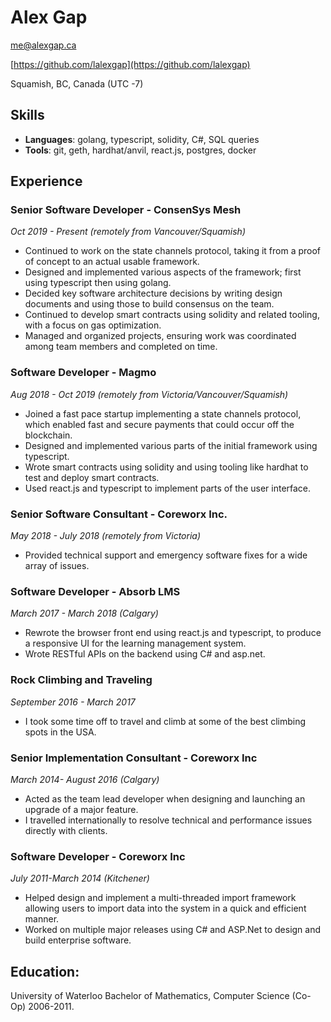 # Alex Gap

[me@alexgap.ca](mailto:me@alexgap.ca)

[https://github.com/lalexgap](https://github.com/lalexgap)

Squamish, BC, Canada (UTC -7)

## Skills

- **Languages**: golang, typescript, solidity, C#, SQL queries
- **Tools**: git, geth, hardhat/anvil, react.js, postgres, docker

## Experience

### Senior Software Developer - ConsenSys Mesh

*Oct 2019 - Present (remotely from Vancouver/Squamish)*

- Continued to work on the state channels protocol, taking it from a proof of concept to an actual usable framework.
- Designed and implemented various aspects of the framework; first using typescript then using golang.
- Decided key software architecture decisions by writing design documents and using those to build consensus on the team.
- Continued to develop smart contracts using solidity and related tooling, with a focus on gas optimization.
- Managed and organized projects, ensuring work was coordinated among team members and completed on time.

### Software Developer - Magmo

*Aug 2018 - Oct 2019 (remotely from Victoria/Vancouver/Squamish)*

- Joined a fast pace startup implementing a state channels protocol, which enabled fast and secure payments that could occur off the blockchain.
- Designed and implemented various parts of the initial framework using typescript.
- Wrote smart contracts using solidity and using tooling like hardhat to test and deploy smart contracts.
- Used react.js and typescript to implement parts of the user interface.

### Senior Software Consultant - Coreworx Inc.

*May 2018 - July 2018 (remotely from Victoria)*

- Provided technical support and emergency software fixes for a wide array of issues.

### Software Developer - Absorb LMS

*March 2017 - March 2018 (Calgary)*

- Rewrote the browser front end using react.js and typescript, to produce a responsive UI for the learning management system.
- Wrote RESTful APIs on the backend using C# and asp.net.

### Rock Climbing and Traveling

*September 2016 - March 2017*

- I took some time off to travel and climb at some of the best climbing spots in the USA.

### Senior Implementation Consultant - Coreworx Inc

*March 2014- August 2016 (Calgary)*

- Acted as the team lead developer when designing and launching an upgrade of a major feature.
- I travelled internationally to resolve technical and performance issues directly with clients.

### Software Developer - Coreworx Inc

*July 2011-March 2014 (Kitchener)*

- Helped design and implement a multi-threaded import framework allowing users to import data into the system in a quick and efficient manner.
- Worked on multiple major releases using C# and ASP.Net to design and build enterprise software.

## Education:

University of Waterloo Bachelor of Mathematics, Computer Science (Co-Op) 2006-2011.
